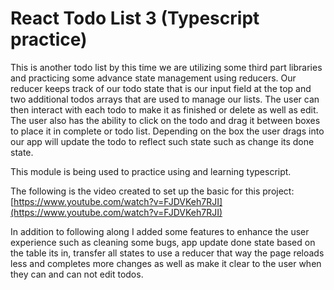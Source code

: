 # React Todo List 3 (Typescript practice)

This is another todo list by this time we are utilizing some third part libraries and practicing some advance state management using reducers. Our reducer keeps track of our todo state that is our input field at the top and two additional todos arrays that are used to manage our lists. The user can then interact with each todo to make it as finished or delete as well as edit. The user also has the ability to click on the todo and drag it between boxes to place it in complete or todo list. Depending on the box the user drags into our app will update the todo to reflect such state such as change its done state.

This module is being used to practice using and learning typescript.

The following is the video created to set up the basic for this project:
[https://www.youtube.com/watch?v=FJDVKeh7RJI](https://www.youtube.com/watch?v=FJDVKeh7RJI)

In addition to following along I added some features to enhance the user experience such as cleaning some bugs, app update done state based on the table its in, transfer all states to use a reducer that way the page reloads less and completes more changes as well as make it clear to the user when they can and can not edit todos.
